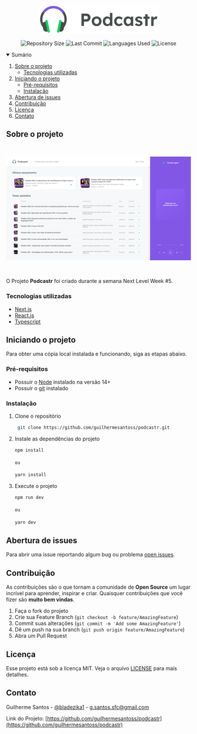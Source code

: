 <p align="center"><img src="https://raw.githubusercontent.com/guilhermesantoss/podcastr/main/public/logo.svg" alt="Logo" /></p>

<p align="center">
  <img src="https://img.shields.io/github/repo-size/guilhermesantoss/podcastr?style=for-the-badge&color=darkblue" alt="Repository Size" />
  <img src="https://img.shields.io/github/last-commit/guilhermesantoss/podcastr?style=for-the-badge&color=darkblue" alt="Last Commit" />
  <img src="https://img.shields.io/github/languages/count/guilhermesantoss/podcastr?style=for-the-badge&color=darkblue" alt="Languages Used" />
  <img src="https://img.shields.io/github/license/guilhermesantoss/podcastr?style=for-the-badge&color=darkblue" alt="License" />
</p>

<details open="open">
  <summary>Sumário</summary>
  <ol>
    <li>
      <a href="#sobre-o-projeto">Sobre o projeto</a>
      <ul>
        <li><a href="#tecnologias-utilizadas">Tecnologias utilizadas</a></li>
      </ul>
    </li>
    <li>
      <a href="#iniciando-o-projeto">Iniciando o projeto</a>
      <ul>
        <li><a href="#pré-requisitos">Pré-requisitos</a></li>
        <li><a href="#instalação">Instalação</a></li>
      </ul>
    </li>
    <li><a href="#abertura-de-issues">Abertura de issues</a></li>
    <li><a href="#contribuição">Contribuição</a></li>
    <li><a href="#licença">Licença</a></li>
    <li><a href="#contato">Contato</a></li>
  </ol>
</details>

## Sobre o projeto

<br />
<p align="center"><img src="https://raw.githubusercontent.com/guilhermesantoss/podcastr/main/public/home.png" alt="Logo" /></p>
<br />

O Projeto **Podcastr** foi criado durante a semana Next Level Week #5.

### Tecnologias utilizadas

* [Next.js](https://nextjs.org/)
* [React.js](https://reactjs.org/)
* [Typescript](https://www.typescriptlang.org)


## Iniciando o projeto

Para obter uma cópia local instalada e funcionando, siga as etapas abaixo.

### Pré-requisitos
* Possuir o [Node](https://nodejs.org/en/) instalado na versão 14+
* Possuir o [git](http://git-scm.com) instalado

### Instalação

1. Clone o repositório
   ```sh
    git clone https://github.com/guilhermesantoss/podcastr.git
   ```
2. Instale as dependências do projeto
   ```sh
   npm install
   
   ou
   
   yarn install
   ```
3. Execute o projeto
   ```sh
   npm run dev
   
   ou
   
   yarn dev
   ```
## Abertura de issues

Para abrir uma issue reportando algum bug ou problema [open issues](https://github.com/guilhermesantoss/podcastr/issues).

## Contribuição

As contribuições são o que tornam a comunidade de **Open Source** um lugar incrível para aprender, inspirar e criar. Quaisquer contribuições que você fizer são **muito bem vindas**.

1. Faça o fork do projeto
2. Crie sua Feature Branch (`git checkout -b feature/AmazingFeature`)
3. Commit suas alterações (`git commit -m 'Add some AmazingFeature'`)
4. Dê um push na sua branch (`git push origin feature/AmazingFeature`)
5. Abra um Pull Request

## Licença

Esse projeto está sob a licença MIT. Veja o arquivo [LICENSE](LICENSE) para mais detalhes.

## Contato

Guilherme Santos - [@bladezika1](https://twitter.com/bladezika1) - g.santos.sfc@gmail.com

Link do Projeto: [https://github.com/guilhermesantoss/podcastr](https://github.com/guilhermesantoss/podcastr)
